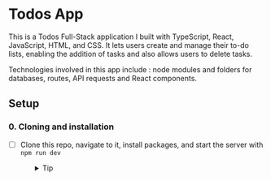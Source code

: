 # Todos App

This is a Todos Full-Stack application I built with TypeScript, React, JavaScript, HTML, and CSS. It lets users create and manage their to-do lists, enabling the addition of tasks and also allows users to delete tasks.

Technologies involved in this app include : node modules and folders for databases, routes, API requests and React components.

## Setup

### 0. Cloning and installation

- [ ] Clone this repo, navigate to it, install packages, and start the server with `npm run dev`
  <details style="padding-left: 2em">
    <summary>Tip</summary>

  You may also want to start a new branch

  ```sh
  cd todo-full-stack-query
  npm i
  git checkout -b <branchname>
  npm run dev
  ```
